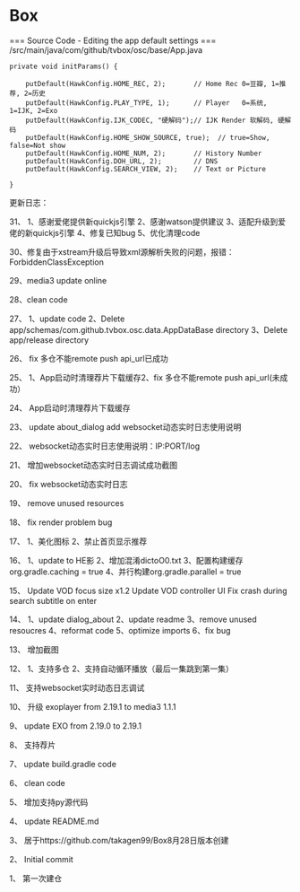 # Box

=== Source Code - Editing the app default settings ===
/src/main/java/com/github/tvbox/osc/base/App.java

    private void initParams() {

        putDefault(HawkConfig.HOME_REC, 2);       // Home Rec 0=豆瓣, 1=推荐, 2=历史
        putDefault(HawkConfig.PLAY_TYPE, 1);      // Player   0=系统, 1=IJK, 2=Exo
        putDefault(HawkConfig.IJK_CODEC, "硬解码");// IJK Render 软解码, 硬解码
        putDefault(HawkConfig.HOME_SHOW_SOURCE, true);  // true=Show, false=Not show
        putDefault(HawkConfig.HOME_NUM, 2);       // History Number
        putDefault(HawkConfig.DOH_URL, 2);        // DNS
        putDefault(HawkConfig.SEARCH_VIEW, 2);    // Text or Picture

    }

更新日志：

31、
1、感谢爱佬提供新quickjs引擎
2、感谢watson提供建议
3、适配升级到爱佬的新quickjs引擎
4、修复已知bug
5、优化清理code

30、修复由于xstream升级后导致xml源解析失败的问题，报错：ForbiddenClassException

29、media3 update online

28、clean code

27、
1、update code
2、Delete app/schemas/com.github.tvbox.osc.data.AppDataBase directory
3、Delete app/release directory

26、
fix 多仓不能remote push api_url已成功

25、
1、App启动时清理荐片下载缓存2、fix 多仓不能remote push api_url(未成功）

24、
App启动时清理荐片下载缓存

23、
update about_dialog add websocket动态实时日志使用说明

22、
websocket动态实时日志使用说明：IP:PORT/log

21、
增加websocket动态实时日志调试成功截图

20、
fix websocket动态实时日志

19、
remove unused resources

18、
fix render problem bug

17、
1、美化图标
2、禁止首页显示推荐

16、
1、update to HE影
2、增加混淆dictoO0.txt
3、配置构建缓存org.gradle.caching = true
4、并行构建org.gradle.parallel = true

15、
Update VOD focus size x1.2
Update VOD controller UI
Fix crash during search subtitle on enter

14、
1、update dialog_about
2、update readme
3、remove unused resoucres
4、reformat code
5、optimize  imports
6、fix bug

13、
增加截图

12、
1、支持多仓
2、支持自动循环播放（最后一集跳到第一集）

11、
支持websocket实时动态日志调试

10、
升级 exoplayer from 2.19.1 to media3 1.1.1

9、
update EXO from 2.19.0 to 2.19.1

8、
支持荐片

7、
update build.gradle code

6、
clean code

5、
增加支持py源代码

4、
update README.md

3、
居于https://github.com/takagen99/Box8月28日版本创建

2、
Initial commit

1、
第一次建仓
